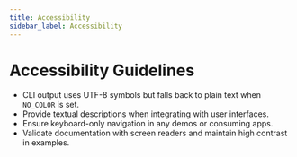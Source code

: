 ```yaml
---
title: Accessibility
sidebar_label: Accessibility
---
```


# Accessibility Guidelines

- CLI output uses UTF-8 symbols but falls back to plain text when `NO_COLOR` is set.
- Provide textual descriptions when integrating with user interfaces.
- Ensure keyboard-only navigation in any demos or consuming apps.
- Validate documentation with screen readers and maintain high contrast in examples.
